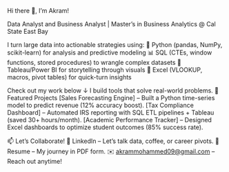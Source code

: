 Hi there 👋, I’m Akram!

Data Analyst and Business Analyst | Master’s in Business Analytics @ Cal State East Bay

I turn large data into actionable strategies using:
🐍 Python (pandas, NumPy, scikit-learn) for analysis and predictive modeling
📊 SQL (CTEs, window functions, stored procedures) to wrangle complex datasets
🎨 Tableau/Power BI for storytelling through visuals
🧩 Excel (VLOOKUP, macros, pivot tables) for quick-turn insights

Check out my work below ↓ I build tools that solve real-world problems.
🚀 Featured Projects
[Sales Forecasting Engine] – Built a Python time-series model to predict revenue (12% accuracy boost).
[Tax Compliance Dashboard] – Automated IRS reporting with SQL ETL pipelines + Tableau (saved 30+ hours/month).
[Academic Performance Tracker] – Designed Excel dashboards to optimize student outcomes (85% success rate).

📫 Let’s Collaborate!
💼 LinkedIn – Let’s talk data, coffee, or career pivots.
📄 Resume – My journey in PDF form.
✉️ akrammohammed09@gmail.com – Reach out anytime!

